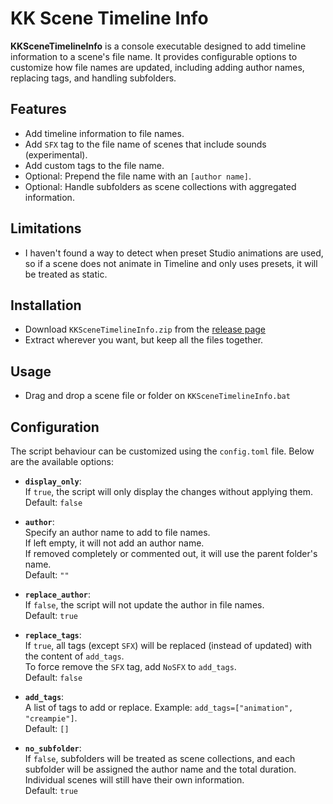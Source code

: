 # KK Scene Timeline Info

**KKSceneTimelineInfo** is a console executable designed to add timeline information to a scene's file name. It provides configurable options to customize how file names are updated, including adding author names, replacing tags, and handling subfolders.

## Features
- Add timeline information to file names.
- Add `SFX` tag to the file name of scenes that include sounds (experimental).
- Add custom tags to the file name.
- Optional: Prepend the file name with an `[author name]`.
- Optional: Handle subfolders as scene collections with aggregated information.

## Limitations
- I haven't found a way to detect when preset Studio animations are used, so if a scene does not animate in Timeline and only uses presets, it will be treated as static.

## Installation
- Download `KKSceneTimelineInfo.zip` from the [release page](https://github.com/AX-MMD/kk-scene-timeline-info/releases/)
- Extract wherever you want, but keep all the files together.

## Usage
- Drag and drop a scene file or folder on `KKSceneTimelineInfo.bat`

## Configuration
The script behaviour can be customized using the `config.toml` file. Below are the available options:

- **`display_only`**:  
  If `true`, the script will only display the changes without applying them.  
  Default: `false`

- **`author`**:  
  Specify an author name to add to file names.  
  If left empty, it will not add an author name.  
  If removed completely or commented out, it will use the parent folder's name.  
  Default: `""`

- **`replace_author`**:  
  If `false`, the script will not update the author in file names.  
  Default: `true`

- **`replace_tags`**:  
  If `true`, all tags (except `SFX`) will be replaced (instead of updated) with the content of `add_tags`.  
  To force remove the `SFX` tag, add `NoSFX` to `add_tags`.  
  Default: `false`

- **`add_tags`**:  
  A list of tags to add or replace. Example: `add_tags=["animation", "creampie"]`.  
  Default: `[]`

- **`no_subfolder`**:  
  If `false`, subfolders will be treated as scene collections, and each subfolder will be assigned the author name and the total duration.  
  Individual scenes will still have their own information.  
  Default: `true`
